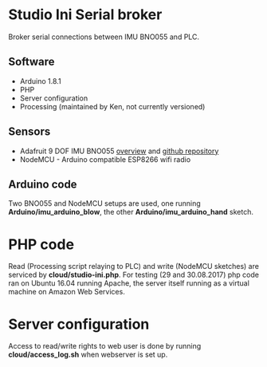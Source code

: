 # Studio Ini Serial broker

Broker serial connections between IMU BNO055 and PLC.

## Software

* Arduino 1.8.1
* PHP
* Server configuration
* Processing (maintained by Ken, not currently versioned)

## Sensors

* Adafruit 9 DOF IMU BNO055 [overview](https://learn.adafruit.com/adafruit-bno055-absolute-orientation-sensor/overview) and [github repository](https://github.com/adafruit/Adafruit_BNO055)  
* NodeMCU - Arduino compatible ESP8266 wifi radio

## Arduino code

Two BNO055 and NodeMCU setups are used, one running **Arduino/imu_arduino_blow**, the other **Arduino/imu_arduino_hand** sketch.

# PHP code

Read (Processing script relaying to PLC) and write (NodeMCU sketches) are serviced by **cloud/studio-ini.php**. For testing (29 and 30.08.2017) php code ran on Ubuntu 16.04 running Apache, the server itself running as a virtual machine on Amazon Web Services.

# Server configuration

Access to read/write rights to web user is done by running **cloud/access_log.sh** when webserver is set up.


